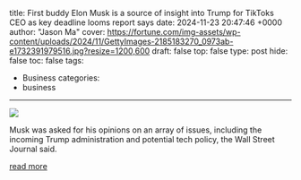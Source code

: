 title: First buddy Elon Musk is a source of insight into Trump for TikToks CEO as key deadline looms report says
date: 2024-11-23 20:47:46 +0000
author: "Jason Ma"
cover: https://fortune.com/img-assets/wp-content/uploads/2024/11/GettyImages-2185183270_0973ab-e1732391979516.jpg?resize=1200,600
draft: false
top: false
type: post
hide: false
toc: false
tags:
  - Business
categories:
  - business
---

![](https://fortune.com/img-assets/wp-content/uploads/2024/11/GettyImages-2185183270_0973ab-e1732391979516.jpg?resize=1200,600)

Musk was asked for his opinions on an array of issues, including the incoming Trump administration and potential tech policy, the Wall Street Journal said.

[read more](https://fortune.com/2024/11/23/elon-musk-tiktok-ceo-shou-chew-us-ban-donald-trump/)
